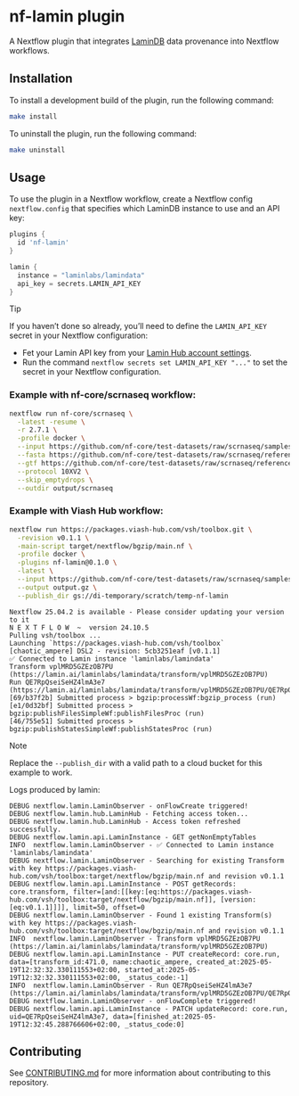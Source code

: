 # nf-lamin plugin

A Nextflow plugin that integrates
[LaminDB](https://github.com/laminlabs/lamindb) data provenance into
Nextflow workflows.

## Installation

To install a development build of the plugin, run the following command:

```bash
make install
```

To uninstall the plugin, run the following command:

```bash
make uninstall
```

## Usage

To use the plugin in a Nextflow workflow, create a Nextflow config
`nextflow.config` that specifies which LaminDB instance to use and an
API key:

```groovy
plugins {
  id 'nf-lamin'
}

lamin {
  instance = "laminlabs/lamindata"
  api_key = secrets.LAMIN_API_KEY
}
```

> [!TIP]
>
> If you haven’t done so already, you’ll need to define the
> `LAMIN_API_KEY` secret in your Nextflow configuration:
>
> - Fet your Lamin API key from your [Lamin Hub account
>   settings](https://lamin.ai/settings).
> - Run the command `nextflow secrets set LAMIN_API_KEY "..."` to set
>   the secret in your Nextflow configuration.

### Example with nf-core/scrnaseq workflow:

```bash
nextflow run nf-core/scrnaseq \
  -latest -resume \
  -r 2.7.1 \
  -profile docker \
  --input https://github.com/nf-core/test-datasets/raw/scrnaseq/samplesheet-2-0.csv \
  --fasta https://github.com/nf-core/test-datasets/raw/scrnaseq/reference/GRCm38.p6.genome.chr19.fa \
  --gtf https://github.com/nf-core/test-datasets/raw/scrnaseq/reference/gencode.vM19.annotation.chr19.gtf \
  --protocol 10XV2 \
  --skip_emptydrops \
  --outdir output/scrnaseq
```

### Example with Viash Hub workflow:

```bash
nextflow run https://packages.viash-hub.com/vsh/toolbox.git \
  -revision v0.1.1 \
  -main-script target/nextflow/bgzip/main.nf \
  -profile docker \
  -plugins nf-lamin@0.1.0 \
  -latest \
  --input https://github.com/nf-core/test-datasets/raw/scrnaseq/samplesheet-2-0.csv \
  --output output.gz \
  --publish_dir gs://di-temporary/scratch/temp-nf-lamin
```

    Nextflow 25.04.2 is available - Please consider updating your version to it
    N E X T F L O W  ~  version 24.10.5
    Pulling vsh/toolbox ...
    Launching `https://packages.viash-hub.com/vsh/toolbox` [chaotic_ampere] DSL2 - revision: 5cb3251eaf [v0.1.1]
    ✅ Connected to Lamin instance 'laminlabs/lamindata'
    Transform vplMRD5GZEzOB7PU (https://lamin.ai/laminlabs/lamindata/transform/vplMRD5GZEzOB7PU)
    Run QE7RpQseiSeHZ4lmA3e7 (https://lamin.ai/laminlabs/lamindata/transform/vplMRD5GZEzOB7PU/QE7RpQseiSeHZ4lmA3e7)
    [69/b37f2b] Submitted process > bgzip:processWf:bgzip_process (run)
    [e1/0d32bf] Submitted process > bgzip:publishFilesSimpleWf:publishFilesProc (run)
    [46/755e51] Submitted process > bgzip:publishStatesSimpleWf:publishStatesProc (run)

> [!NOTE]
>
> Replace the `--publish_dir` with a valid path to a cloud bucket for
> this example to work.

Logs produced by lamin:

    DEBUG nextflow.lamin.LaminObserver - onFlowCreate triggered!
    DEBUG nextflow.lamin.hub.LaminHub - Fetching access token...
    DEBUG nextflow.lamin.hub.LaminHub - Access token refreshed successfully.
    DEBUG nextflow.lamin.api.LaminInstance - GET getNonEmptyTables
    INFO  nextflow.lamin.LaminObserver - ✅ Connected to Lamin instance 'laminlabs/lamindata'
    DEBUG nextflow.lamin.LaminObserver - Searching for existing Transform with key https://packages.viash-hub.com/vsh/toolbox:target/nextflow/bgzip/main.nf and revision v0.1.1
    DEBUG nextflow.lamin.api.LaminInstance - POST getRecords: core.transform, filter=[and:[[key:[eq:https://packages.viash-hub.com/vsh/toolbox:target/nextflow/bgzip/main.nf]], [version:[eq:v0.1.1]]]], limit=50, offset=0
    DEBUG nextflow.lamin.LaminObserver - Found 1 existing Transform(s) with key https://packages.viash-hub.com/vsh/toolbox:target/nextflow/bgzip/main.nf and revision v0.1.1
    INFO  nextflow.lamin.LaminObserver - Transform vplMRD5GZEzOB7PU (https://lamin.ai/laminlabs/lamindata/transform/vplMRD5GZEzOB7PU)
    DEBUG nextflow.lamin.api.LaminInstance - PUT createRecord: core.run, data=[transform_id:471.0, name:chaotic_ampere, created_at:2025-05-19T12:32:32.330111553+02:00, started_at:2025-05-19T12:32:32.330111553+02:00, _status_code:-1]
    INFO  nextflow.lamin.LaminObserver - Run QE7RpQseiSeHZ4lmA3e7 (https://lamin.ai/laminlabs/lamindata/transform/vplMRD5GZEzOB7PU/QE7RpQseiSeHZ4lmA3e7)
    DEBUG nextflow.lamin.LaminObserver - onFlowComplete triggered!
    DEBUG nextflow.lamin.api.LaminInstance - PATCH updateRecord: core.run, uid=QE7RpQseiSeHZ4lmA3e7, data=[finished_at:2025-05-19T12:32:45.288766606+02:00, _status_code:0]

## Contributing

See [CONTRIBUTING.md](CONTRIBUTING.md) for more information about
contributing to this repository.
